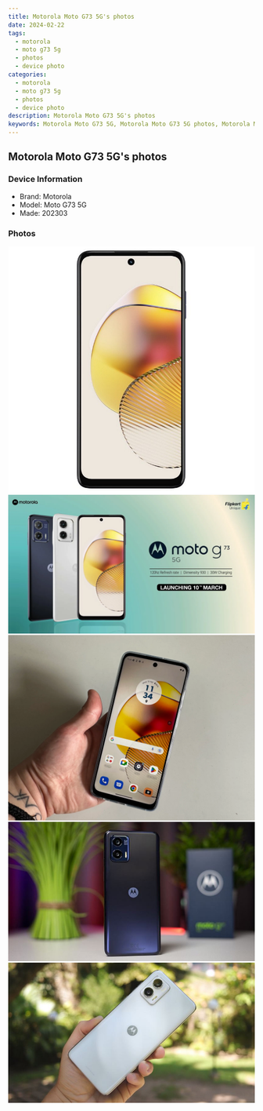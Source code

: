 ```yaml
---
title: Motorola Moto G73 5G's photos
date: 2024-02-22
tags: 
  - motorola
  - moto g73 5g
  - photos
  - device photo
categories: 
  - motorola
  - moto g73 5g
  - photos
  - device photo
description: Motorola Moto G73 5G's photos
keywords: Motorola Moto G73 5G, Motorola Moto G73 5G photos, Motorola Moto G73 5G device photo
---
```


## Motorola Moto G73 5G's photos

### Device Information

- Brand: Motorola
- Model: Moto G73 5G
- Made: 202303

### Photos

![/images/best-assets/devices/motorola/motorola-moto-g73-5g/1.jpg](/images/best-assets/devices/motorola/motorola-moto-g73-5g/1.jpg)
![/images/best-assets/devices/motorola/motorola-moto-g73-5g/2.jpg](/images/best-assets/devices/motorola/motorola-moto-g73-5g/2.jpg)
![/images/best-assets/devices/motorola/motorola-moto-g73-5g/3.jpg](/images/best-assets/devices/motorola/motorola-moto-g73-5g/3.jpg)
![/images/best-assets/devices/motorola/motorola-moto-g73-5g/4.jpg](/images/best-assets/devices/motorola/motorola-moto-g73-5g/4.jpg)
![/images/best-assets/devices/motorola/motorola-moto-g73-5g/5.jpg](/images/best-assets/devices/motorola/motorola-moto-g73-5g/5.jpg)
